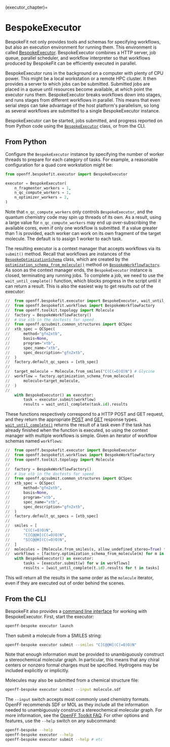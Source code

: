 (executor_chapter)=
# BespokeExecutor

BespokeFit not only provides tools and schemas for specifying workflows, but
also an execution environment for running them. This environment is called
[BespokeExecutor]. BespokeExecutor combines a HTTP server, job queue,
parallel scheduler, and workflow interpreter so that workflows produced by
BespokeFit can be efficiently executed in parallel.

BespokeExecutor runs in the background on a computer with plenty of CPU power.
This might be a local workstation or a remote HPC cluster. It then provides a
server to which jobs can be submitted. Submitted jobs are placed in a queue
until resources become available, at which point the executor runs them.
BespokeExecutor breaks workflows down into stages, and runs stages from
different workflows in parallel. This means that even serial steps can take
advantage of the host platform's parallelism, so long as several workflows are
submitted to a single BespokeExecutor instance.

BespokeExecutor can be started, jobs submitted, and progress reported on from
Python code using the [`BespokeExecutor`] class, or from the CLI.

[BespokeExecutor]: openff.bespokefit.executor.executor.BespokeExecutor
[`BespokeExecutor`]: openff.bespokefit.executor.executor.BespokeExecutor

## From Python

Configure the `BespokeExecutor` instance by specifying the number of worker
threads to prepare for each category of tasks. For example, a reasonable
configuration for a quad core workstation might be:

```python
from openff.bespokefit.executor import BespokeExecutor

executor = BespokeExecutor(
    n_fragmenter_workers = 1,
    n_qc_compute_workers = 1,
    n_optimizer_workers = 2,
)
```

Note that `n_qc_compute_workers` only controls `BespokeExecutor`, and the
quantum chemistry code may spin up threads of its own. As a result, using a
large value for `n_qc_compute_workers` may end up over-subscribing the
available cores, even if only one workflow is submitted. If a value greater
than 1 is provided, each worker can work on its own fragment of the target
molecule. The default is to assign 1 worker to each task.

The resulting executor is a context manager that accepts workflows via its
`submit()` method. Recall that workflows are instances of the
[`BespokeOptimizationSchema`] class, which are created by the
[`optimization_schema_from_molecule()`] method on [`BespokeWorkflowFactory`]. As
soon as the context manager ends, the `BespokeExecutor` instance is closed,
terminating any running jobs. To complete a job, we need to use the
`wait_until_complete()` function, which blocks progress in the script until it
can return a result. This is also the easiest way to get results out of the
executor:

```python
//  from openff.bespokefit.executor import BespokeExecutor, wait_until_complete
//  from openff.bespokefit.workflows import BespokeWorkflowFactory
//  from openff.toolkit.topology import Molecule 
//  factory = BespokeWorkflowFactory()
//  # Use xtb in the doctests for speed
//  from openff.qcsubmit.common_structures import QCSpec
//  xtb_spec = QCSpec(
//      method="gfn2xtb",
//      basis=None,
//      program="xtb",
//      spec_name="xtb",
//      spec_description="gfn2xtb",
//  )
//  factory.default_qc_specs = [xtb_spec]
// 
//  target_molecule = Molecule.from_smiles("C(C(=O)O)N") # Glycine
//  workflow = factory.optimization_schema_from_molecule(
//      molecule=target_molecule,
//  )
//  
    with BespokeExecutor() as executor:
        task = executor.submit(workflow)
        results = wait_until_complete(task.id).results
```

These functions respectively correspond to a HTTP POST and GET request, and they
return the appropriate [POST] and [GET] response types. [`wait_until_complete()`]
returns the result of a task even if the task has already finished when the
function is executed, so using the context manager with multiple workflows is
simple. Given an iterator of workflow schemas named `workflows`:

```python
//  from openff.bespokefit.executor import BespokeExecutor
//  from openff.bespokefit.workflows import BespokeWorkflowFactory
//  from openff.toolkit.topology import Molecule
//  
//  factory = BespokeWorkflowFactory()
//  # Use xtb in the doctests for speed
//  from openff.qcsubmit.common_structures import QCSpec
//  xtb_spec = QCSpec(
//      method="gfn2xtb",
//      basis=None,
//      program="xtb",
//      spec_name="xtb",
//      spec_description="gfn2xtb",
//  )
//  factory.default_qc_specs = [xtb_spec]
// 
//  smiles = [
//      "C(C(=O)O)N",
//      "C[C@@H](C(=O)O)N",
//      "S[C@@H](C(=O)O)N",
//  ]
//  molecules = [Molecule.from_smiles(s, allow_undefined_stereo=True) for s in smiles]
//  workflows = [factory.optimization_schema_from_molecule(m) for m in molecules]
    with BespokeExecutor() as executor:
        tasks = [executor.submit(w) for w in workflows]
        results = [wait_until_complete(t.id).results for t in tasks]
```

This will return all the results in the same order as the `molecule` iterator,
even if they are executed out of order behind the scenes.

[`BespokeOptimizationSchema`]: openff.bespokefit.schema.fitting.BespokeOptimizationSchema
[`optimization_schema_from_molecule()`]: openff.bespokefit.workflows.bespoke.BespokeWorkflowFactory.optimization_schema_from_molecule
[`BespokeWorkflowFactory`]: openff.bespokefit.workflows.bespoke.BespokeWorkflowFactory
[`submit()`]: openff.bespokefit.executor.BespokeExecutor.submit
[`wait_until_complete()`]: openff.bespokefit.executor.wait_until_complete
[POST]: openff.bespokefit.executor.services.coordinator.models.CoordinatorPOSTResponse
[GET]: openff.bespokefit.executor.services.coordinator.models.CoordinatorGETResponse
[`Molecule`]: openff.toolkit.topology.Molecule

## From the CLI

BespokeFit also provides a [command line interface](cli_chapter) for working
with BespokeExecutor. First, start the executor:

```sh
openff-bespoke executor launch
```

Then submit a molecule from a SMILES string:

```sh
openff-bespoke executor submit --smiles "C[C@@H](C(=O)O)N"
```

Note that enough information must be provided to unambiguously construct a
stereochemical molecular graph. In particular, this means that any chiral
centers or nonzero formal charges must be specified. Hydrogens may be included
explicitly or implicitly.

Molecules may also be submitted from a chemical structure file:

```sh
openff-bespoke executor submit --input molecule.sdf
```

The `--input` switch accepts most commonly used chemistry formats. OpenFF
recommends SDF or MOL as they include all the information needed to
unambiguously construct a stereochemical molecular graph. For more information,
see the [OpenFF Toolkit FAQ]. For other options and features, use the `--help`
switch on any subcommand:

```sh
openff-bespoke --help
openff-bespoke executor --help
openff-bespoke executor submit --help # etc
```

[command line interface]: cli_chapter
[OpenFF Toolkit FAQ]: openff.toolkit:faq